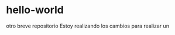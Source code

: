 # hello-world
otro breve repositorio
Estoy realizando los cambios para realizar un <commit changes>
